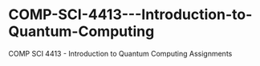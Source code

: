 # COMP-SCI-4413---Introduction-to-Quantum-Computing
COMP SCI 4413 - Introduction to Quantum Computing Assignments
